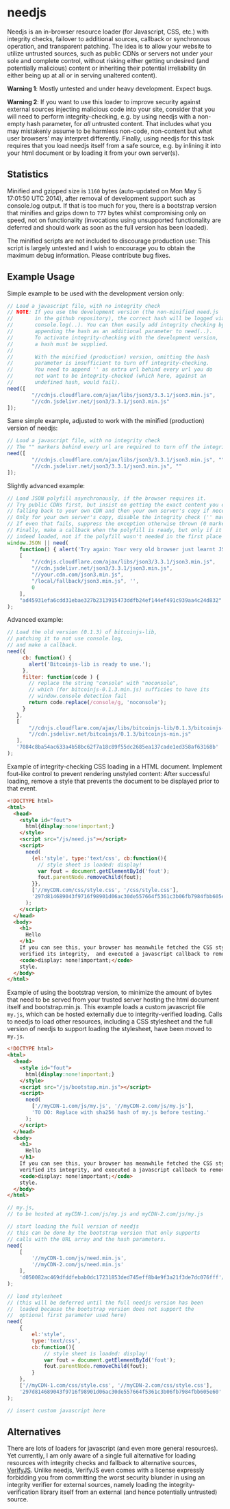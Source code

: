 needjs
======

Needjs is an in-browser resource loader (for Javascript, CSS, etc.)
with integrity checks, failover to additional sources, callback or
synchronous operation, and transparent patching. The idea is to allow
your website to utilize untrusted sources, such as public CDNs or
servers not under your sole and complete control, without risking
either getting undesired (and potentially malicious) content or
inheriting their potential irreliability (in either being up at all or
in serving unaltered content).

<b>Warning 1</b>: Mostly untested and under heavy development. Expect
bugs.

<b>Warning 2</b>: If you want to use this loader to improve security
against external sources injecting malicious code into your site,
consider that you will need to perform integrity-checking, e.g. by
using needjs with a non-empty hash parameter, for _all_ untrusted
content. That includes what you may mistakenly assume to be harmless
non-code, non-content but what user browsers' may interpret
differently. Finally, using needjs for this task requires that you
load needjs itself from a safe source, e.g. by inlining it into your
html document or by loading it from your own server(s).

Statistics
----------

Minified and gzipped size is `1160` bytes (auto-updated on Mon May  5 17:01:50 UTC 2014), after removal of development support such as console.log output. If that is too much for you, there is a bootstrap version that minifies and gzips down to `777` bytes whilst compromising only on speed, not on functionality (invocations using unsupported functionality are deferred and should work as soon as the full version has been loaded).

The minified scripts are not included to discourage production use:
This script is largely untested and I wish to encourage you to obtain
the maximum debug information. Please contribute bug fixes.

Example Usage
-----

Simple example to be used with the development version only:
```javascript
// Load a javascript file, with no integrity check
// NOTE: If you use the development version (the non-minified need.js
//       in the github repository), the correct hash will be logged via
//       console.log(..). You can then easily add integrity checking by
//       appending the hash as an additional parameter to need(..).
//       To activate integrity-checking with the development version,
//       a hash must be supplied.
//
//       With the minified (production) version, omitting the hash
//       parameter is insufficient to turn off integrity-checking.
//       You need to append '' as extra url behind every url you do
//       not want to be integrity-checked (which here, against an
//       undefined hash, would fail).
need([
        "//cdnjs.cloudflare.com/ajax/libs/json3/3.3.1/json3.min.js",
        "//cdn.jsdelivr.net/json3/3.3.1/json3.min.js"
]);
```

Same simple example, adjusted to work with the minified (production) version of needjs:
```javascript
// Load a javascript file, with no integrity check
// The "" markers behind every url are required to turn off the integrity check
need([
        "//cdnjs.cloudflare.com/ajax/libs/json3/3.3.1/json3.min.js", "",
        "//cdn.jsdelivr.net/json3/3.3.1/json3.min.js", ""
]);
```

Slightly advanced example:
```javascript
// Load JSON polyfill asynchronously, if the browser requires it.
// Try public CDNs first, but insist on getting the exact content you expect,
// falling back to your own CDN and then your own server's copy if necessary.
// Only for your own server's copy, disable the integrity check ('' marker).
// If even that fails, suppress the exception otherwise thrown (0 marker).
// Finally, make a callback when the polyfill is ready, but only if it was 
// indeed loaded, not if the polyfill wasn't needed in the first place
window.JSON || need(
    function() { alert('Try again: Your very old browser just learnt JSON.') },
    [
        "//cdnjs.cloudflare.com/ajax/libs/json3/3.3.1/json3.min.js",
        "//cdn.jsdelivr.net/json3/3.3.1/json3.min.js",
        "//your.cdn.com/json3.min.js",
        "/local/fallback/json3.min.js", '',
        0
    ],
    "ad45931efa6cdd31ebae327b2313915473ddfb24ef144ef491c939aa4c24d832"
);
```

Advanced example:
```javascript
// Load the old version (0.1.3) of bitcoinjs-lib, 
// patching it to not use console.log,
// and make a callback.
need({
     cb: function() { 
       alert('Bitcoinjs-lib is ready to use.'); 
     },
     filter: function(code ) {
       // replace the string "console" with "noconsole",
       // which (for bitcoinjs-0.1.3.min.js) sufficies to have its
       // window.console detection fail
       return code.replace(/console/g, 'noconsole');
     }
   },
   [
       "//cdnjs.cloudflare.com/ajax/libs/bitcoinjs-lib/0.1.3/bitcoinjs-min.js",
       "//cdn.jsdelivr.net/bitcoinjs/0.1.3/bitcoinjs-min.js"
   ],
   '7084c8ba54ac633a4b58bc62f7a18c89f55dc2685ea137cade1ed358af63168b'
);
```

Example of integrity-checking CSS loading in a HTML document. Implement fout-like control to prevent rendering unstyled content: After successful loading, remove a style that prevents the document to be displayed prior to that event.
```html
<!DOCTYPE html>
<html>
  <head>
    <style id="fout">
      html{display:none!important;}
    </style>
    <script src="/js/need.js"></script>
    <script>
      need(
        {el:'style', type:'text/css', cb:function(){
          // style sheet is loaded: display!
          var fout = document.getElementById('fout');
          fout.parentNode.removeChild(fout);
        }},
        ['//myCDN.com/css/style.css', '/css/style.css'],
        '297d814689043f9716f98901d06ac30de557664f5361c3b06fb7984fbb605e60'
      );
    </script>
  </head>
  <body>
    <h1>
      Hello
    </h1>
    If you can see this, your browser has meanwhile fetched the CSS stylesheet,
    verified its integrity,  and executed a javascript callback to remove a
    <code>display: none!important;</code>
    style.
  </body>
</html>
```

Example of using the bootstrap version, to minimize the amount of
bytes that need to be served from your trusted server hosting the html
document itself and bootstrap.min.js. This example loads a custom
javascript file `my.js`, which can be hosted externally due to
integrity-verified loading. Calls to needjs to load other resources,
including a CSS stylesheet and the full version of needjs to support
loading the stylesheet, have been moved to `my.js`.
```html
<!DOCTYPE html>
<html>
  <head>
    <style id="fout">
      html{display:none!important;}
    </style>
    <script src="/js/bootstap.min.js"></script>
    <script>
      need(
        ['//myCDN-1.com/js/my.js', '//myCDN-2.com/js/my.js'],
        'TO DO: Replace with sha256 hash of my.js before testing.'
      );
    </script>
  </head>
  <body>
    <h1>
      Hello
    </h1>
    If you can see this, your browser has meanwhile fetched the CSS stylesheet,
    verified its integrity, and executed a javascript callback to remove a
    <code>display: none!important;</code>
    style.
  </body>
</html>
```

```javascript
// my.js,
// to be hosted at myCDN-1.com/js/my.js and myCDN-2.com/js/my.js

// start loading the full version of needjs
// this can be done by the bootstrap version that only supports
// calls with the URL array and the hash parameters.
need(
    [
        '//myCDN-1.com/js/need.min.js',
        '//myCDN-2.com/js/need.min.js'
    ],
    'd050082ac469dfddfebab0dc17231853ded745eff8b4e9f3a21f3de7dc076fff'// SHA256 of need.min.js
);

// load stylesheet
// (this will be deferred until the full needjs version has been 
//  loaded because the bootstrap version does not support the
//  optional first parameter used here)
need(
    {
        el:'style', 
        type:'text/css', 
        cb:function(){
            // style sheet is loaded: display!
            var fout = document.getElementById('fout');
            fout.parentNode.removeChild(fout);
        }
    },
    ['//myCDN-1.com/css/style.css', '//myCDN-2.com/css/style.css'],
    '297d814689043f9716f98901d06ac30de557664f5361c3b06fb7984fbb605e60'
);

// insert custom javascript here
```

Alternatives
------------

There are lots of loaders for javascript (and even more general
resources).  Yet currently, I am only aware of a single full
alternative for loading resources with integrity checks and fallback
to alternative sources,
[VerifyJS](https://github.com/ryancdotorg/VerifyJS). Unlike needjs,
VerifyJS even comes with a license expressly forbidding you from
committing the worst security blunder in using an integrity verifier
for external sources, namely loading the integrity-verification
library itself from an external (and hence potentially untrusted)
source.
